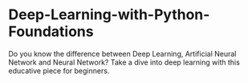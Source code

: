 # Deep-Learning-with-Python-Foundations
Do you know the difference between Deep Learning, Artificial Neural Network and Neural Network? Take a dive into deep learning with this educative piece for beginners.
